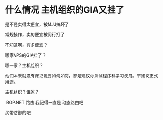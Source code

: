 # 什么情况 主机组织的GIA又挂了


是不是卖得太便宜，被MJJ搞坏了

常规操作，卖的便宜被同行打了

不知道啊，有多便宜？

哪家VPS的GIA挂了？

哪一家？主机组织？

他们本来就没有保证说要如何如何，都是建议你测试程序和学习使用。不建议正式用途。

主机组织？谁家？

<img src="static/image/smiley/default/lol.gif" smilieid="12" border="0" alt="" /><img src="static/image/smiley/default/lol.gif" smilieid="12" border="0" alt="" /> BGP.NET 路由 我记得一直是 动态路由吧

买带防御的吧
